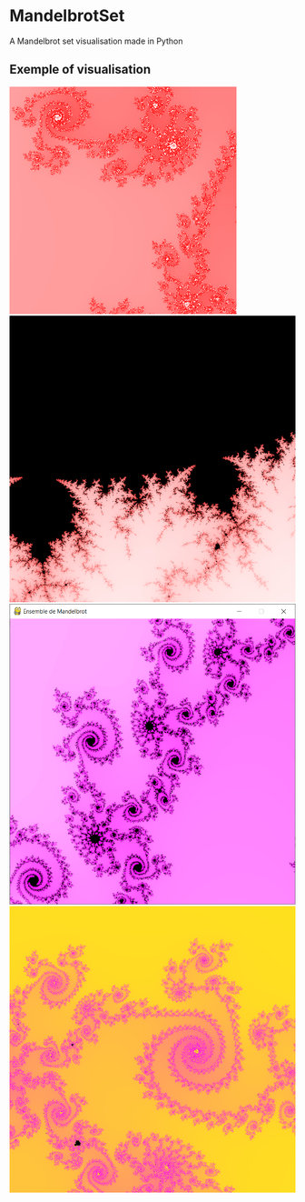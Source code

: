 # MandelbrotSet
 A Mandelbrot set visualisation made in Python
 
 ## Exemple of visualisation

<img id="image" src="Example1.png" />

<img id="image" src="Example2.png" />

<img id="image" src="Example3.png" />

<img id="image" src="Example4.png" />
 
